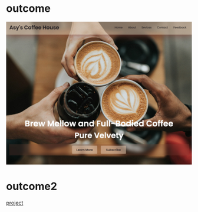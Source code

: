 # outcome
![project](/50%20html-css%20projects/0-Screen%20Shots/Asy%20Coffee%20House.jpeg)
# outcome2
[project](/50%20html-css%20projects/0-Screen%20Shots/Asy%20Coffee%20House.jpeg)